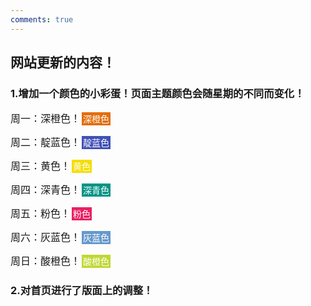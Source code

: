 ```yaml
---
comments: true
---
```


## 网站更新的内容！

### 1.增加一个颜色的小彩蛋！页面主题颜色会随星期的不同而变化！

<font size=3>周一：深橙色！</font><span style="background-color:#E26E0E;padding:2px;margin:2px;color:white;">深橙色</span>

<font size=3>周二：靛蓝色！</font><span style="background-color:#4051b5;padding:2px;margin:2px;color:white;">靛蓝色</span>

<font size=3>周三：黄色！</font><span style="background-color:#F4DE00;padding:2px;margin:2px;color:white;">黄色</span>

<font size=3>周四：深青色！</font><span style="background-color:#009485;padding:2px;margin:2px;color:white;">深青色</span>

<font size=3>周五：粉色！</font><span style="background-color:#e92063;padding:2px;margin:2px;color:white;">粉色</span>

<font size=3>周六：灰蓝色！</font><span style="background-color:#6699cc;padding:2px;margin:2px;color:white;">灰蓝色</span>

<font size=3>周日：酸橙色！</font><span style="background-color:#BFD833;padding:2px;margin:2px;color:white;">酸橙色</span>

### 2.对首页进行了版面上的调整！